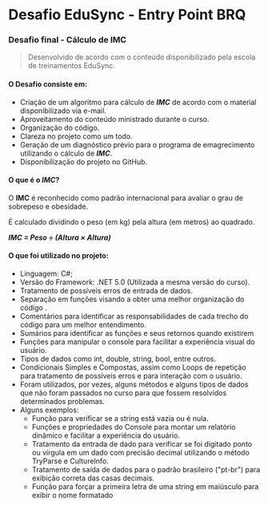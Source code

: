 # Desafio EduSync - Entry Point BRQ
### Desafio final - Cálculo de IMC

>Desenvolvido de acordo com o conteúdo disponibilizado pela escola de treinamentos EduSync.

 #### O Desafio consiste em:
 - Criação de um algoritmo para cálculo de ***IMC*** de acordo com o material disponibilizado via e-mail.
 - Aproveitamento do conteúdo ministrado durante o curso.
 - Organização do código.
 - Clareza no projeto como um todo.
 - Geração de um diagnóstico prévio para o programa de emagrecimento utilizando o cálculo de ***IMC***.
 - Disponibilização do projeto no GitHub.

#### O que é o ***IMC***?
O **IMC** é reconhecido como padrão internacional para avaliar o grau de sobrepeso e 
obesidade.

É calculado dividindo o peso (em kg) pela altura (em metros) ao quadrado. 

***IMC = Peso ÷ (Altura × Altura)*** 
 #### O que foi utilizado no projeto:
  - Linguagem: C#;
  - Versão do Framework: .NET 5.0 (Utilizada a mesma versão do curso).
  - Tratamento de possíveis erros de entrada de dados.
  - Separação em funções visando a obter uma melhor organização do código .
  - Comentários para identificar as responsabilidades de cada trecho do código para um melhor entendimento.
  - Sumários para identificar as funções e seus retornos quando existirem
  - Funções para manipular o console para facilitar a experiência visual do usuário.
  - Tipos de dados como int, double, string, bool, entre outros.
  - Condicionais Simples e Compostas, assim como Loops de repetição para tratamento de possíveis erros e para interação com o usuário.
  - Foram utilizados, por vezes, alguns métodos e alguns tipos de dados que não foram passados no curso para que fossem resolvidos determinados problemas. 
  - Alguns exemplos:
    - Função para verificar se a string está vazia ou é nula. 
    - Funções e propriedades do Console para montar um relatório dinâmico e facilitar a experiência do usuário.
    - Tratamento da entrada de dado para verificar se foi digitado ponto ou vírgula em um dado com precisão decimal utilizando o método TryParse e CultureInfo.
    - Tratamento de saída de dados para o padrão brasileiro ("pt-br") para exibição correta das casas decimais.
    - Função para forçar a primeira letra de uma string em maiúsculo para exibir o nome formatado
    
